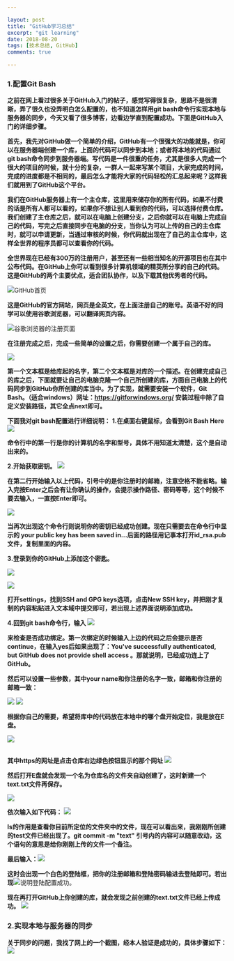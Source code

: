 ```yaml
---

layout: post
title: "GitHub学习总结"
excerpt: "git learning"
date: 2018-08-20
tags: [技术总结, GitHub]
comments: true

---
```


### 1.配置Git Bash

**之前在网上看过很多关于GitHub入门的帖子，感觉写得很复杂，思路不是很清晰，弄了很久也没弄明白怎么配置的，也不知道怎样用git bash命令行实现本地与服务器的同步，今天又看了很多博客，边看边学直到配置成功。下面是GitHub入门的详细步骤。**

**首先，我先对GitHub做一个简单的介绍，GitHub有一个很强大的功能就是，你可以在服务器端创建一个库，上面的代码可以同步到本地；或者将本地的代码通过git bash命令同步到服务器端。写代码是一件很重的任务，尤其是很多人完成一个很大的项目的时候，就十分的复杂，一群人一起来写某个项目，大家完成的时间，完成的进度都是不相同的，最后怎么才能将大家的代码轻松的汇总起来呢？这样我们就用到了GitHub这个平台。**

**我们在GitHub服务器上有一个主仓库，这里用来储存你的所有代码，如果不付费的话是所有人都可以看的，如果你不想让别人看到你的代码，可以选择付费仓库。我们创建了主仓库之后，就可以在电脑上创建分支，之后你就可以在电脑上完成自己的代码，写完之后直接同步在电脑的分支，当你认为可以上传的自己的主仓库时，就可以申请更新，当通过审核的时候，你代码就出现在了自己的主仓库中，这样全世界的程序员都可以查看你的代码。**

**全世界现在已经有300万的注册用户，甚至还有一些相当知名的开源项目也在其中公布代码。在GitHub上你可以看到很多计算机领域的精英所分享的自己的代码。这是GitHub的两个主要优点，适合团队协作，以及下载其他优秀者的代码。**

![GitHub首页](https://upload-images.jianshu.io/upload_images/3193147-8348124b8a783aff.png?imageMogr2/auto-orient/strip%7CimageView2/2/w/1240)

**这是GitHub的官方网站，网页是全英文，在上面注册自己的账号。英语不好的同学可以使用谷歌浏览器，可以翻译网页内容。**

![谷歌浏览器的注册页面](https://upload-images.jianshu.io/upload_images/3193147-212a922e3c04e5f2.png?imageMogr2/auto-orient/strip%7CimageView2/2/w/1240)

**在注册完成之后，完成一些简单的设置之后，你需要创建一个属于自己的库。**

![](https://upload-images.jianshu.io/upload_images/3193147-ab055f6640ea7025.png?imageMogr2/auto-orient/strip%7CimageView2/2/w/1240)

**第一个文本框是给库起的名字，第二个文本框是对库的一个描述。在创建完成自己的库之后，下面就要让自己的电脑克隆一个自己所创建的库，方面自己电脑上的代码同步到GitHub你所创建的库当中。为了实现，就需要安装一个软件，Git Bash。（适合windows）网址：https://gitforwindows.org/   安装过程中除了自定义安装路径，其它全点next即可。**

**下面我对git bash配置进行详细说明：**
**1.在桌面右键鼠标，会看到Git Bash Here**
![](https://upload-images.jianshu.io/upload_images/3193147-4875245466eb6d39.png?imageMogr2/auto-orient/strip%7CimageView2/2/w/1240)

**命令行中的第一行是你的计算机的名字和型号，具体不用知道太清楚，这个是自动出来的。**

**2.开始获取密钥。**
![](https://upload-images.jianshu.io/upload_images/3193147-90cec29fe14bca86.png?imageMogr2/auto-orient/strip%7CimageView2/2/w/1240)

**在第二行开始输入以上代码，引号中的是你注册时的邮箱，注意空格不能省略。输入完按Enter之后会有让你确认的操作，会提示操作路径、密码等等，这个时候不要去输入，一直按Enter即可。**

![](https://upload-images.jianshu.io/upload_images/3193147-235045cd0fdca375.png?imageMogr2/auto-orient/strip%7CimageView2/2/w/1240)

**当再次出现这个命令行则说明你的密钥已经成功创建。现在只需要去在命令行中显示的 your public key has been saved in...后面的路径用记事本打开id_rsa.pub文件，复制里面的内容。**

**3.登录到你的GitHub上添加这个密匙。**

![](https://upload-images.jianshu.io/upload_images/3193147-22f8acc1575a3a40.png?imageMogr2/auto-orient/strip%7CimageView2/2/w/1240)

![](https://upload-images.jianshu.io/upload_images/3193147-161a88fe3092e77f.png?imageMogr2/auto-orient/strip%7CimageView2/2/w/1240)

**打开settings，找到SSH and GPG keys选项，点击New SSH key，并把刚才复制的内容粘贴进入文本域中提交即可，若出现上述界面说明添加成功。**

**4.回到git bash命令行，输入**
![](https://upload-images.jianshu.io/upload_images/3193147-768f8042d9298c7f.png?imageMogr2/auto-orient/strip%7CimageView2/2/w/1240)

**来检查是否成功绑定。第一次绑定的时候输入上边的代码之后会提示是否continue，在输入yes后如果出现了：You've successfully authenticated, but GitHub does not provide shell access 。那就说明，已经成功连上了GitHub。**

**然后可以设置一些参数，其中your name和你注册的名字一致，邮箱和你注册的邮箱一致：**

![](https://upload-images.jianshu.io/upload_images/3193147-0f53cfec8016ed94.png?imageMogr2/auto-orient/strip%7CimageView2/2/w/1240)
![](https://upload-images.jianshu.io/upload_images/3193147-20992cd47dbaca38.png?imageMogr2/auto-orient/strip%7CimageView2/2/w/1240)

**根据你自己的需要，希望将库中的代码放在本地中的哪个盘开始定位，我是放在E盘。**

![](https://upload-images.jianshu.io/upload_images/3193147-191f91e62394f685.png?imageMogr2/auto-orient/strip%7CimageView2/2/w/1240)

 <br/>**其中https的网址是点击仓库右边绿色按钮显示的那个网址** ![](https://upload-images.jianshu.io/upload_images/3193147-f309e7847f82ac7b.png?imageMogr2/auto-orient/strip%7CimageView2/2/w/1240)

**然后打开E盘就会发现一个名为仓库名的文件夹自动创建了，这时新建一个text.txt文件再保存。**

![](https://upload-images.jianshu.io/upload_images/3193147-ca756307726c3d46.png?imageMogr2/auto-orient/strip%7CimageView2/2/w/1240)

**依次输入如下代码：**
![](https://upload-images.jianshu.io/upload_images/3193147-f03088d7cf3afb7e.png?imageMogr2/auto-orient/strip%7CimageView2/2/w/1240)

**ls的作用是查看你目前所定位的文件夹中的文件，现在可以看出来，我刚刚所创建的test文件已经出现了。git commit -m "text"  引号内的内容可以随意改动，这个语句的意思是给你刚刚上传的文件一个备注。**

**最后输入：**![](https://upload-images.jianshu.io/upload_images/3193147-bcba818255a60d3b.png?imageMogr2/auto-orient/strip%7CimageView2/2/w/1240)

**这时会出现一个白色的登陆框，把你的注册邮箱和登陆密码输进去登陆即可。若出现**![](https://upload-images.jianshu.io/upload_images/3193147-479e7c6a09349143.png?imageMogr2/auto-orient/strip%7CimageView2/2/w/1240)说明登陆配置成功。

**现在再打开GitHub上你创建的库，就会发现之前创建的text.txt文件已经上传成功。**
![](https://upload-images.jianshu.io/upload_images/3193147-148d44aea1254de8.png?imageMogr2/auto-orient/strip%7CimageView2/2/w/1240)

### 2.实现本地与服务器的同步

**关于同步的问题，我找了网上的一个截图，经本人验证是成功的，具体步骤如下：**
![](https://upload-images.jianshu.io/upload_images/3193147-210ce8e87487b0fa.png?imageMogr2/auto-orient/strip%7CimageView2/2/w/1240)
